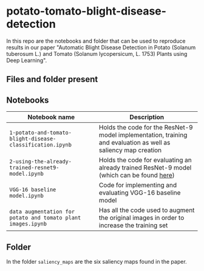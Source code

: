 # potato-tomato-blight-disease-detection
In this repo are the notebooks and folder that can be used to reproduce results in our paper "Automatic Blight Disease Detection in Potato (Solanum tuberosum L.) and Tomato (Solanum lycopersicum, L. 1753) Plants using Deep Learning". 

## Files and folder present
## Notebooks
|Notebook name                    |Description |
|---------------------------------|------------|
|`1-potato-and-tomato-blight-disease-classification.ipynb`|Holds the code for the ResNet-9 model implementation, training and evaluation as well as saliency map creation|
|`2-using-the-already-trained-resnet9-model.ipynb`|Holds the code for evaluating an already trained ResNet-9 model (which can be found [here](https://www.kaggle.com/datasets/alyeko/pt-models))|
|`VGG-16 baseline model.ipynb`|Code for implementing and evaluating VGG-16 baseline model|
|`data augmentation for potato and tomato plant images.ipynb`|Has all the code used to augment the original images in order to increase the training set|

## Folder
In the folder `saliency_maps` are the six saliency maps found in the paper.
